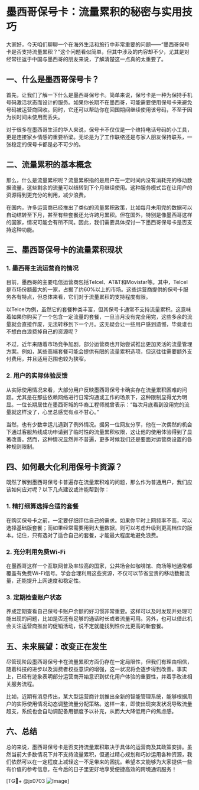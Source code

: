 # 墨西哥保号卡：流量累积的秘密与实用技巧

大家好，今天咱们聊聊一个在海外生活和旅行中非常重要的问题——“墨西哥保号卡是否支持流量累积？”这个问题看似简单，但其中涉及的内容却不少，尤其是对经常往返于中国与墨西哥的朋友来说，了解清楚这一点真的太重要了。

## 一、什么是墨西哥保号卡？

首先，让我们了解一下什么是墨西哥保号卡。简单来说，保号卡是一种为保持手机号码激活状态而设计的服务。如果你长期不在墨西哥，可能需要使用保号卡来避免号码被运营商回收。同时，它还可以帮助你在回国期间继续使用该号码，不至于因为长时间未使用而丢失。

对于很多在墨西哥生活的华人来说，保号卡不仅仅是一个维持电话号码的小工具，更是连接家乡情感的重要桥梁。无论是为了工作联络还是与家人朋友保持联系，一张稳定的保号卡都是必不可少的。

## 二、流量累积的基本概念

那么，什么是流量累积呢？流量累积指的是用户在一定时间内没有消耗完的移动数据流量，这些剩余的流量可以结转到下个月继续使用。这种服务模式旨在让用户的资源得到更充分的利用，减少浪费。

在国内，许多运营商已经推出了类似的流量累积政策，比如每月未用完的数据可以自动结转至下月，甚至有些套餐还允许跨月累积。但在国外，特别是像墨西哥这样的国家，情况可能会有所不同。因此，我们需要具体探讨一下墨西哥保号卡是否支持这种功能。

## 三、墨西哥保号卡的流量累积现状

### 1. 墨西哥主流运营商的情况

目前，墨西哥的主要电信运营商包括Telcel、AT&T和Movistar等。其中，Telcel是市场份额最大的一家，占据了约60%以上的市场。这些运营商提供的保号卡服务各有特点，但总体来看，它们对于流量累积的支持程度有限。

以Telcel为例，虽然它的套餐种类丰富，但其保号卡通常不支持流量累积。这意味着如果你购买了一个包含一定流量的套餐，一旦当月没有完全用完，这些多余的流量就会直接作废，无法转移到下一个月。这无疑会让一些用户感到遗憾，毕竟谁也不想白白浪费掉自己的资源呢？

不过，近年来随着市场竞争加剧，部分运营商也开始尝试推出更加灵活的流量管理方案。例如，某些高端套餐可能会提供有限的流量累积选项，但这往往需要额外支付费用，并且适用范围也较为狭窄。

### 2. 用户的实际体验反馈

从实际使用情况来看，大部分用户反映墨西哥保号卡确实存在流量累积困难的问题。尤其是在那些依赖网络进行日常沟通或工作的场景下，这种限制显得尤为明显。一位长期居住在墨西哥城的华裔工程师就曾表示：“每次月底看到没用完的流量就这样没了，心里总感觉有点不甘心。”

当然，也有少数幸运儿遇到了例外情况。据另一位网友分享，他在一次偶然的机会下通过客服热线成功申请到了临时性的流量累积权限，这让他的使用体验得到了显著改善。然而，这种情况显然并不普遍，更多时候我们还是要面对运营商设置的各种规则限制。

## 四、如何最大化利用保号卡资源？

既然了解到墨西哥保号卡普遍存在流量累积难的问题，那么作为普通用户，我们应该如何应对呢？以下几点建议或许能帮到你：

### 1. 精打细算选择合适的套餐

在购买保号卡之前，一定要仔细评估自己的需求。如果你平时上网频率不高，可以选择基础版套餐；而如果经常需要用到大量数据，则可以考虑升级到更高档位的版本。记住，只有选对了适合自己的套餐，才能最大程度地避免浪费。

### 2. 充分利用免费Wi-Fi

在墨西哥这样一个互联网普及率较高的国家，公共场合如咖啡馆、商场等地通常都覆盖有免费Wi-Fi信号。学会合理利用这些资源，不仅可以节省宝贵的移动数据流量，还能提升上网速度和稳定性。

### 3. 定期检查账户状态

养成定期查看自己保号卡账户余额的好习惯非常重要。这样可以及时发现并处理可能出现的问题，比如是否还有足够的通话时长或者流量可用。另外，也可以借此机会关注运营商推出的促销活动，说不定就能找到性价比更高的新套餐。

## 五、未来展望：改变正在发生

尽管现阶段墨西哥保号卡在流量累积方面仍存在一定局限性，但我们有理由相信，随着科技的进步以及消费者权益意识的增强，这一状况将会逐步得到改善。事实上，已经有迹象表明部分运营商开始意识到优化用户体验的重要性，并着手改进相关服务流程。

比如，近期有消息传出，某大型运营商计划推出全新的智能管理系统，能够根据用户的实际使用情况动态调整流量分配策略。这样一来，即使出现突发状况导致流量超支，系统也会自动调配备用额度予以补充，从而大大降低用户的焦虑感。

## 六、总结

总的来说，墨西哥保号卡是否支持流量累积取决于具体的运营商及其政策安排。虽然当前大多数情况下并不支持流量累积，但通过精心规划和巧妙运用各种资源，我们依然可以在一定程度上减轻这一不足带来的困扰。希望本文能够为大家提供一些有价值的参考信息，在今后的日子里更好地享受便捷高效的跨境通讯服务！

[TG💪+ @jx0703 ![Image](https://github.com/user-attachments/assets/dbca1d08-cadb-493c-b0ec-ad6f7a83f270)]